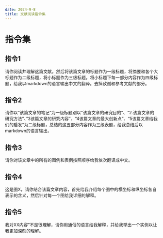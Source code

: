 ```yaml
---
date: 2024-9-8
title: 文献阅读指令集
---
```




# 指令集

## 指令1

请你阅读井理解这篇文献，然后将该篇文章的标题作为一级标题，将摘要和各个大标题作为二级标题，将小标题作为三级标题，将小标题下每一部分内容作为四级标题，给我以markdown的语言输出中文的翻译。去掉致谢和参考文献的部分。 

## 指令2

请你以“该篇文章的笔记“为一级标题别以"该篇文章的研究目的”、“2.该篇文章的研究方法”、”3该篇文章的研究内容”、“4该篇文章的最大创新点”、“5该篇文章给我们的启发“为二级标题，总结的这五部分内容作为三级表题，给我总结后以markdown的语言输出。 

## 指令3

请你对该文章中的所有的图例和表例按照顺序给我依次翻译成中文。 

## 指令4

这是图X，请你结合该篇文章内容，首先给我介绍每个图中的横坐标和纵坐标各自表示的含义，然后针对每一个图给我详细的解释。 

## 指令5

我对XX内容”不是很理解，请你用通俗的语言给我解释，并给我举出一个实例以让我更加深刻的理解。